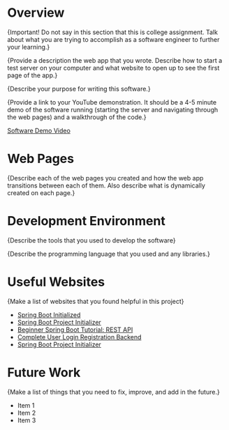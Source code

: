 # Overview

{Important!  Do not say in this section that this is college assignment.  Talk about what you are trying to accomplish as a software engineer to further your learning.}

{Provide a description the web app that you wrote. Describe how to start a test server on your computer and what website to open up to see the first page of the app.}

{Describe your purpose for writing this software.}

{Provide a link to your YouTube demonstration.  It should be a 4-5 minute demo of the software running (starting the server and navigating through the web pages) and a walkthrough of the code.}

[Software Demo Video](http://youtube.link.goes.here)

# Web Pages

{Describe each of the web pages you created and how the web app transitions between each of them.  Also describe what is dynamically created on each page.}

# Development Environment

{Describe the tools that you used to develop the software}

{Describe the programming language that you used and any libraries.}

# Useful Websites

{Make a list of websites that you found helpful in this project}
* [Spring Boot Initialized](https://spring.io/) 
* [Spring Boot Project Initializer](https://start.spring.io/)
* [Beginner Spring Boot Tutorial: REST API](https://www.youtube.com/watch?v=9SGDpanrc8U)
* [Complete User Login Registration Backend](https://www.youtube.com/watch?v=QwQuro7ekvc&t=163s)
* [Spring Boot Project Initializer](https://start.spring.io/#!type=maven-project&language=java&platformVersion=2.7.0&packaging=jar&jvmVersion=18&groupId=com.federico&artifactId=crm-backend&name=crm-backend&description=CRM%20application%20for%20business&packageName=com.federico.crm-backend&dependencies=lombok,web,security,postgresql,data-jpa,mail)

# Future Work

{Make a list of things that you need to fix, improve, and add in the future.}
* Item 1
* Item 2
* Item 3
